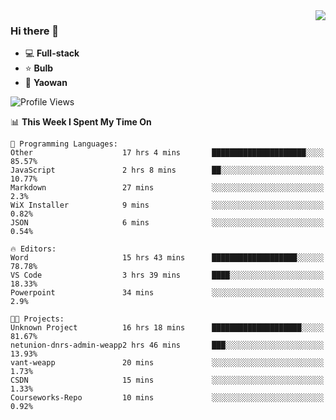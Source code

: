 <img  align="right" src="https://github-readme-stats.vercel.app/api?username=LolipopJ&show_icons=true&count_private=true&hide_title=true&include_all_commits=true&theme=vue">

### Hi there 👋

- :computer: **Full-stack**
- :star: **Bulb**
- :pill: **Yaowan**

<!--START_SECTION:waka-->
![Profile Views](http://img.shields.io/badge/Profile%20Views-10-blue)

📊 **This Week I Spent My Time On** 

```text
💬 Programming Languages: 
Other                    17 hrs 4 mins       █████████████████████░░░░   85.57% 
JavaScript               2 hrs 8 mins        ██░░░░░░░░░░░░░░░░░░░░░░░   10.77% 
Markdown                 27 mins             ░░░░░░░░░░░░░░░░░░░░░░░░░   2.3% 
WiX Installer            9 mins              ░░░░░░░░░░░░░░░░░░░░░░░░░   0.82% 
JSON                     6 mins              ░░░░░░░░░░░░░░░░░░░░░░░░░   0.54%

🔥 Editors: 
Word                     15 hrs 43 mins      ███████████████████░░░░░░   78.78% 
VS Code                  3 hrs 39 mins       ████░░░░░░░░░░░░░░░░░░░░░   18.33% 
Powerpoint               34 mins             ░░░░░░░░░░░░░░░░░░░░░░░░░   2.9%

🐱‍💻 Projects: 
Unknown Project          16 hrs 18 mins      ████████████████████░░░░░   81.67% 
netunion-dnrs-admin-weapp2 hrs 46 mins       ███░░░░░░░░░░░░░░░░░░░░░░   13.93% 
vant-weapp               20 mins             ░░░░░░░░░░░░░░░░░░░░░░░░░   1.73% 
CSDN                     15 mins             ░░░░░░░░░░░░░░░░░░░░░░░░░   1.33% 
Courseworks-Repo         10 mins             ░░░░░░░░░░░░░░░░░░░░░░░░░   0.92%

```


<!--END_SECTION:waka-->
